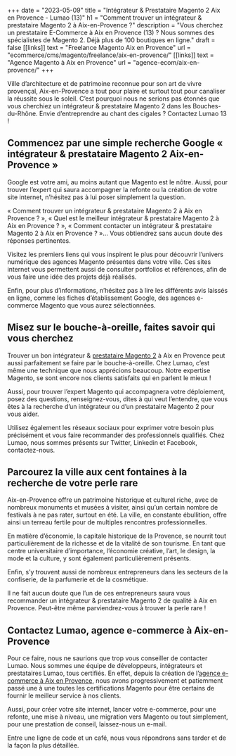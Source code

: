 +++
date = "2023-05-09"
title = "Intégrateur & Prestataire Magento 2 Aix en Provence - Lumao (13)"
h1 = "Comment trouver un intégrateur & prestataire Magento 2 à Aix-en-Provence ?"
description = "Vous cherchez un prestataire E-Commerce à Aix en Provence (13) ? Nous sommes des spécialistes de Magento 2. Déjà plus de 100 boutiques en ligne."
draft = false
[[links]]
    text = "Freelance Magento Aix en Provence"
    url = "ecommerce/cms/magento/freelance/aix-en-provence/"
[[links]]
    text = "Agence Magento à Aix en Provence"
    url = "agence-ecom/aix-en-provence/"
+++

Ville d’architecture et de patrimoine reconnue pour son art de vivre provençal, Aix-en-Provence a tout pour plaire et surtout tout pour canaliser la réussite sous le soleil. C’est pourquoi nous ne serions pas étonnés que vous cherchiez un intégrateur & prestataire Magento 2 dans les Bouches-du-Rhône. Envie d’entreprendre au chant des cigales ? Contactez Lumao 13 !

## Commencez par une simple recherche Google « intégrateur & prestataire Magento 2 Aix-en-Provence »

Google est votre ami, au moins autant que Magento est le nôtre. Aussi, pour trouver l’expert qui saura accompagner la refonte ou la création de votre site internet, n’hésitez pas à lui poser simplement la question.

« Comment trouver un intégrateur & prestataire Magento 2 à Aix en Provence ? », « Quel est le meilleur intégrateur & prestataire Magento 2 à Aix en Provence ? », « Comment contacter un intégrateur & prestataire Magento 2 à Aix en Provence ? »… Vous obtiendrez sans aucun doute des réponses pertinentes.

Visitez les premiers liens qui vous inspirent le plus pour découvrir l’univers numérique des agences Magento présentes dans votre ville. Ces sites internet vous permettent aussi de consulter portfolios et références, afin de vous faire une idée des projets déjà réalisés.

Enfin, pour plus d’informations, n’hésitez pas à lire les différents avis laissés en ligne, comme les fiches d’établissement Google, des agences e-commerce Magento que vous aurez sélectionnées.

## Misez sur le bouche-à-oreille, faites savoir qui vous cherchez

Trouver un bon intégrateur & [prestataire Magento 2](/ecommerce/cms/magento/prestataire/) à Aix en Provence peut aussi parfaitement se faire par le bouche-à-oreille. Chez Lumao, c’est même une technique que nous apprécions beaucoup. Notre expertise Magento, se sont encore nos clients satisfaits qui en parlent le mieux !

Aussi, pour trouver l’expert Magento qui accompagnera votre déploiement, posez des questions, renseignez-vous, dites à qui veut l’entendre, que vous êtes à la recherche d’un intégrateur ou d’un prestataire Magento 2 pour vous aider.

Utilisez également les réseaux sociaux pour exprimer votre besoin plus précisément et vous faire recommander des professionnels qualifiés. Chez Lumao, nous sommes présents sur Twitter, Linkedin et Facebook, contactez-nous.

## Parcourez la ville aux cent fontaines à la recherche de votre perle rare

Aix-en-Provence offre un patrimoine historique et culturel riche, avec de nombreux monuments et musées à visiter, ainsi qu’un certain nombre de festivals à ne pas rater, surtout en été. La ville, en constante ébullition, offre ainsi un terreau fertile pour de multiples rencontres professionnelles.

En matière d’économie, la capitale historique de la Provence, se nourrit tout particulièrement de la richesse et de la vitalité de son tourisme. En tant que centre universitaire d’importance, l’économie créative, l’art, le design, la mode et la culture, y sont également particulièrement présents.

Enfin, s’y trouvent aussi de nombreux entrepreneurs dans les secteurs de la confiserie, de la parfumerie et de la cosmétique.

Il ne fait aucun doute que l’un de ces entrepreneurs saura vous recommander un intégrateur & prestataire Magento 2 de qualité à Aix en Provence. Peut-être même parviendrez-vous à trouver la perle rare !

## Contactez Lumao, agence e-commerce à Aix-en-Provence

Pour ce faire, nous ne saurions que trop vous conseiller de contacter Lumao. Nous sommes une équipe de développeurs, intégrateurs et prestataires Lumao, tous certifiés. En effet, depuis la création de l’[agence e-commerce à Aix en Provence](/agence-ecom/aix-en-provence/), nous avons progressivement et patiemment passé une à une toutes les certifications Magento pour être certains de fournir le meilleur service à nos clients.

Aussi, pour créer votre site internet, lancer votre e-commerce, pour une refonte, une mise à niveau, une migration vers Magento ou tout simplement, pour une prestation de conseil, laissez-nous un e-mail.

Entre une ligne de code et un café, nous vous répondrons sans tarder et de la façon la plus détaillée.
